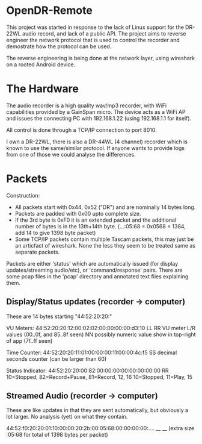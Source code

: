 OpenDR-Remote
=============

This project was started in response to the lack of Linux support
for the DR-22WL audio record, and lack of a public API. The project
aims to reverse engineer the network protocol that is used to control
the recorder and demostrate how the protocol can be used.

The reverse engineering is being done at the network layer, using 
wireshark on a rooted Android device.

The Hardware
============

The audio recorder is a high quality wav/mp3 recorder, with WiFi capabilities
provided by a GainSpan micro. The device acts as a WiFi AP and issues the
connecting PC with 192.168.1.22 (using 192.168.1.1 for itself).

All control is done through a TCP/IP connection to port 8010.

I own a DR-22WL, there is also a DR-44WL (4 channel) recorder which is
known to use the same/similar protocol. If anyone wants to provide logs
from one of those we could analyse the differences.

Packets
=======

Construction:
* All packets start with 0x44, 0x52 ("DR") and are nominally 14 bytes long.
* Packets are padded with 0x00 upto complete size.
* If the 3rd byte is 0xF0 it is an extended packet and the additional number
  of bytes is in the 13th+14th byte. (...:05:68 = 0x0568 = 1384, add 14 to
  give 1398 byte packet)
* Some TCP/IP packets contain multiple Tascam packets, this may just be an
  articfact of wireshark. None the less they seem to be treated same as
  seperate packets.

Packets are either 'status' which are automatically issued (for display 
updates/streaming audio/etc), or 'command/response' pairs. There are some 
pcap files in the 'pcap' directory and annotated text files explaining 
them.

Display/Status updates (recorder -> computer)
--
These are 14 bytes starting "44:52:20:20:"

VU Meters:
44:52:20:20:12:00:02:02:00:00:00:00:d3:10
                  LL RR                    VU meter L/R values (00..0f, and 85..8f seen) 
                                    NN     possibly numeric value show in top-right of app
                                           (7f..ff seen)

Time Counter:
44:52:20:20:11:01:00:00:00:11:00:00:4c:f5
                           SS              decimal seconds counter (can be larger than 60)

Status Indicator:
44:52:20:20:00:82:00:00:00:00:00:00:00:00
               RR                          10=Stopped, 82=Record+Pause, 81=Record, 12, 16
                                           10=Stopped, 11=Play, 15

Streamed Audio (recorder -> computer)
--
These are like updates in that they are sent automatically, but obviously a
lot larger. No analysis (yet) on what they contain.

44:52:f0:20:20:01:10:00:00:20:2b:00:05:68:00:00:00:00:.... 
                                    __ __ (extra size :05:68 for total of 1398 bytes per packet)

